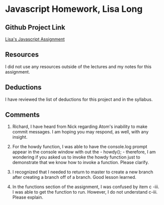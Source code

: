 # Javascript Homework, Lisa Long

## Github Project Link
[Lisa's Javascript Assignment](https://github.com/longlife52/hw_javascript_long_lisa.git)

## Resources
I did not use any resources outside of the lectures and my notes for this assignment.

## Deductions
I have reviewed the list of deductions for this project and in the syllabus.

## Comments
1. Richard, I have heard from Nick regarding Atom's inability to make commit messages. I am hoping you may respond, as well, with any insight.

2. For the howdy function, I was able to have the console.log prompt appear in the console window with out the - howdy(); - therefore, I am wondering if you asked us to invoke the howdy function just to demonstrate that we know how to invoke a function.  Please clarify.

3. I recognized that I needed to return to master to create a new branch after creating a branch off of a branch.  Good lesson learned.

4. In the functions section of the assignment, I was confused by item c -iii. I was able to get the function to run.  However, I do not understand c-iii.  Please explain.
